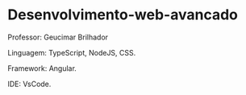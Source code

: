 # Desenvolvimento-web-avancado

Professor: Geucimar Brilhador

Linguagem: TypeScript, NodeJS, CSS.

Framework: Angular.

IDE: VsCode.
